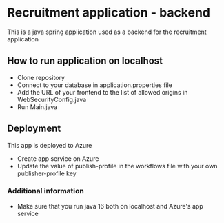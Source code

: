 
# Recruitment application - backend

This is a java spring application used as a backend for the recruitment application

## How to run application on localhost
* Clone repository
* Connect to your database in application.properties file
* Add the URL of your frontend to the list of allowed origins in WebSecurityConfig.java
* Run Main.java

## Deployment
This app is deployed to Azure
* Create app service on Azure
* Update the value of publish-profile in the workflows file with your own publisher-profile key

### Additional information
* Make sure that you run java 16 both on localhost and Azure's app service
